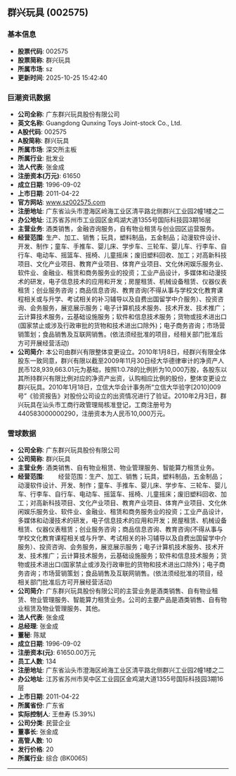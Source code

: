 ## 群兴玩具 (002575)

### 基本信息

- **股票代码**: 002575
- **股票简称**: 群兴玩具
- **所属市场**: sz
- **更新时间**: 2025-10-25 15:42:40

### 巨潮资讯数据

- **公司全称**: 广东群兴玩具股份有限公司
- **英文名称**: Guangdong Qunxing Toys Joint-stock Co., Ltd.
- **A股代码**: 002575
- **A股简称**: 群兴玩具
- **所属市场**: 深交所主板
- **所属行业**: 批发业
- **法人代表**: 张金成
- **注册资本(万元)**: 61650
- **成立日期**: 1996-09-02
- **上市日期**: 2011-04-22
- **官方网站**: www.sz002575.com
- **注册地址**: 广东省汕头市澄海区岭海工业区清平路北侧群兴工业园2幢1楼之二
- **办公地址**: 江苏省苏州市工业园区金鸡湖大道1355号国际科技园3期16层
- **主营业务**: 酒类销售，金融咨询服务，自有物业租赁与创业园区运营服务。
- **经营范围**: 生产、加工、销售；玩具，塑料制品，五金制品；动漫软件设计、开发、制作；童车、手推车、婴儿床、学步车、三轮车、婴儿车、行李车、自行车、电动车、摇篮车、摇椅、儿童摇床；废旧塑料回收、加工；对高新科技项目、文化产业项目、教育产业项目、体育产业项目、文化休闲娱乐服务业、软件业、金融业、租赁和商务服务业的投资；工业产品设计，多媒体和动漫技术的研发，电子信息技术的应用和开发；房屋租赁、机械设备租赁、仪器仪表租赁；创业服务咨询；商品信息咨询、教育咨询(不得从事与学校文化教育课程相关或与升学、考试相关的补习辅导以及自费出国留学中介服务）、投资咨询、会务服务，展览展示服务；电子计算机技术服务、技术开发、技术推广；云计算技术服务，云基础设施服务；软件和信息技术服务；货物或技术进出口(国家禁止或涉及行政审批的货物和技术进出口除外)；电子商务咨询；市场营销策划；食品销售及互联网销售。(依法须经批准的项目，经相关部门批准后方可开展经营活动)
- **公司简介**: 本公司由群兴有限整体变更设立。2010年1月8日，经群兴有限全体股东一致同意，群兴有限以截至2009年11月30日经大华德律审计的净资产人民币128,939,663.01元为基础，按照1:0.78的比例折为10,000万股，各股东以其所持群兴有限比例对应的净资产出资，认购相应比例的股份，整体变更设立群兴玩具。2010年1月18日，立信大华会计事务所“立信大华验字[2010]009号”《验资报告》对股份公司设立的出资情况进行了验证。2010年2月3日，群兴玩具在汕头市工商行政管理局核准登记，工商注册号为440583000000290，注册资本为人民币10,000万元。

### 雪球数据

- **公司全称**: 广东群兴玩具股份有限公司
- **公司简称**: 群兴玩具
- **主营业务**: 酒类销售、自有物业租赁、物业管理服务、智能算力租赁业务。
- **经营范围**: 　　经营范围：生产、加工、销售；玩具，塑料制品，五金制品；动漫软件设计、开发、制作；童车、手推车、婴儿床、学步车、三轮车、婴儿车、行李车、自行车、电动车、摇篮车、摇椅、儿童摇床；废旧塑料回收、加工；对高新科技项目、文化产业项目、教育产业项目、体育产业项目、文化休闲娱乐服务业、软件业、金融业、租赁和商务服务业的投资；工业产品设计，多媒体和动漫技术的研发，电子信息技术的应用和开发；房屋租赁、机械设备租赁、仪器仪表租赁；创业服务咨询；商品信息咨询、教育咨询(不得从事与学校文化教育课程相关或与升学、考试相关的补习辅导以及自费出国留学中介服务）、投资咨询、会务服务，展览展示服务；电子计算机技术服务、技术开发、技术推广；云计算技术服务，云基础设施服务；软件和信息技术服务；货物或技术进出口(国家禁止或涉及行政审批的货物和技术进出口除外)；电子商务咨询；市场营销策划；食品销售及互联网销售。(依法须经批准的项目，经相关部门批准后方可开展经营活动)
- **公司简介**: 广东群兴玩具股份有限公司的主营业务是酒类销售、自有物业租赁、物业管理服务、智能算力租赁业务。公司的主要产品是酒类销售、自有物业租赁及物业管理服务、其他。
- **法人代表**: 张金成
- **总经理**: 张金成
- **董秘**: 陈斌
- **成立日期**: 1996-09-02
- **注册资本(元)**: 61650.00万元
- **员工人数**: 134
- **注册地址**: 广东省汕头市澄海区岭海工业区清平路北侧群兴工业园2幢1楼之二
- **办公地址**: 江苏省苏州市吴中区工业园区金鸡湖大道1355号国际科技园3期16层
- **上市日期**: 2011-04-22
- **所属省份**: 广东省
- **实际控制人**: 王叁寿 (5.39%)
- **公司分类**: 民营企业
- **董事长**: 张金成
- **高管人数**: 10
- **发行价格**: 20
- **所属行业**: 综合 (BK0065)

---